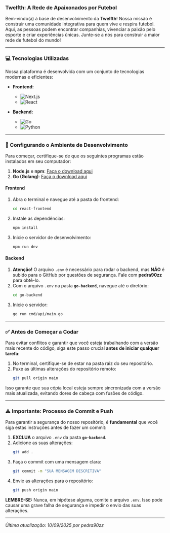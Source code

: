 ###  Twelfth: A Rede de Apaixonados por Futebol

Bem-vindo(a) à base de desenvolvimento da **Twelfth**! Nossa missão é construir uma comunidade integrativa para quem vive e respira futebol. Aqui, as pessoas podem encontrar companhias, vivenciar a paixão pelo esporte e criar experiências únicas. Junte-se a nós para construir a maior rede de futebol do mundo!

---

### 💻 Tecnologias Utilizadas

Nossa plataforma é desenvolvida com um conjunto de tecnologias modernas e eficientes:

-   **Frontend:**
       
       - ![Next.js](https://img.shields.io/badge/Next.js-black?style=for-the-badge&logo=next.js)
       - ![React](https://img.shields.io/badge/React-20232A?style=for-the-badge&logo=react)
-   **Backend:**
      
       - ![Go](https://img.shields.io/badge/Go-00ADD8?style=for-the-badge&logo=go&logoColor=white)
       - ![Python](https://img.shields.io/badge/python-3670A0?style=for-the-badge&logo=python&logoColor=ffdd54) 

---

### 🚀 Configurando o Ambiente de Desenvolvimento

Para começar, certifique-se de que os seguintes programas estão instalados em seu computador:

1.  **Node.js** e **npm**: [Faça o download aqui](https://nodejs.org/en/download/)
2.  **Go (Golang)**: [Faça o download aqui](https://go.dev/doc/install)

#### Frontend

1.  Abra o terminal e navegue até a pasta do frontend:
    ```bash
    cd react-frontend
    ```
2.  Instale as dependências:
    ```bash
    npm install
    ```
3.  Inicie o servidor de desenvolvimento:
    ```bash
    npm run dev
    ```

#### Backend

1.  **Atenção!** O arquivo `.env` é necessário para rodar o backend, mas **NÃO** é subido para o GitHub por questões de segurança. Fale com **pedra90zz** para obtê-lo.
2.  Com o arquivo `.env` na pasta **`go-backend`**, navegue até o diretório:
    ```bash
    cd go-backend
    ```
3.  Inicie o servidor:
    ```bash
    go run cmd/api/main.go
    ```

---

### ✅ Antes de Começar a Codar

Para evitar conflitos e garantir que você esteja trabalhando com a versão mais recente do código, siga este passo crucial **antes de iniciar qualquer tarefa**:

1.  No terminal, certifique-se de estar na pasta raiz do seu repositório.
2.  Puxe as últimas alterações do repositório remoto:
    ```bash
    git pull origin main
    ```
Isso garante que sua cópia local esteja sempre sincronizada com a versão mais atualizada, evitando dores de cabeça com fusões de código.

---

### ⚠️ Importante: Processo de Commit e Push

Para garantir a segurança do nosso repositório, é **fundamental** que você siga estas instruções antes de fazer um commit:

1.  **EXCLUA** o arquivo `.env` da pasta **`go-backend`**.
2.  Adicione as suas alterações:
    ```bash
    git add .
    ```
3.  Faça o commit com uma mensagem clara:
    ```bash
    git commit -m "SUA MENSAGEM DESCRITIVA"
    ```
4.  Envie as alterações para o repositório:
    ```bash
    git push origin main
    ```

**LEMBRE-SE:** Nunca, em hipótese alguma, comite o arquivo `.env`. Isso pode causar uma grave falha de segurança e impedir o envio das suas alterações.

---

_Última atualização: 10/09/2025 por pedra90zz_
